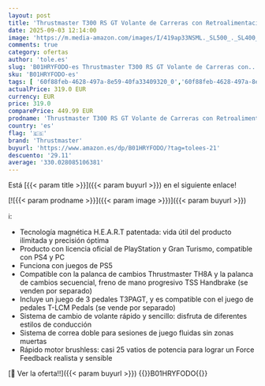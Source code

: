 ```yaml
---
layout: post
title: 'Thrustmaster T300 RS GT Volante de Carreras con Retroalimentación de Fuerza - Licenciado oficialmente por Gran Turismo - Compatible con PS5 / PS4 / PC'
date: 2025-09-03 12:14:00
image: 'https://m.media-amazon.com/images/I/419ap33NSML._SL500_._SL400_.jpg'
comments: true
category: ofertas
author: 'tole.es'
slug: 'B01HRYFODO-es Thrustmaster T300 RS GT Volante de Carreras con...'
sku: 'B01HRYFODO-es'
tags: [ '60f88feb-4628-497a-8e59-40fa33409320_0','60f88feb-4628-497a-8e59-40fa33409320_3401','856628d6-bd06-44c9-8556-c5cb75f77e2b_0','856628d6-bd06-44c9-8556-c5cb75f77e2b_5701','856628d6-bd06-44c9-8556-c5cb75f77e2b_8201','Accesorios de Informática','Accesorios para Juegos PC','Accesorios para PS4, Xbox One y Nintendo Switch','Arborist Merchandising Root','CML-Gaming','Custom Stores','Gaming All','Informática','Juegos y Accesorios para PC','Mandos de juego para PC','Self Service','Special Features Stores','Video Game Controllers','Videojuegos','Volantes para PC','ps4','ps5','thrustmaster','🇪🇸', ]
actualPrice: 319.0 EUR
currency: EUR
price: 319.0
comparePrice: 449.99 EUR
prodname: 'Thrustmaster T300 RS GT Volante de Carreras con Retroalimentación de Fuerza - Licenciado oficialmente por Gran Turismo - Compatible con PS5 / PS4 / PC'
country: 'es'
flag: '🇪🇸'
brand: 'Thrustmaster'
buyurl: 'https://www.amazon.es/dp/B01HRYFODO/?tag=tolees-21'
descuento: '29.11'
average: '330.028085106381'
---
```


Está [{{< param title >}}]({{< param buyurl >}}) en el siguiente enlace!

[![{{< param prodname >}}]({{< param image >}})]({{< param buyurl >}})

ℹ️:

- Tecnología magnética H.E.A.R.T patentada: vida útil del producto ilimitada y precisión óptima
- Producto con licencia oficial de PlayStation y Gran Turismo, compatible con PS4 y PC
- Funciona con juegos de PS5
- Compatible con la palanca de cambios Thrustmaster TH8A y la palanca de cambios secuencial, freno de mano progresivo TSS Handbrake (se venden por separado)
- Incluye un juego de 3 pedales T3PAGT, y es compatible con el juego de pedales T-LCM Pedals (se vende por separado)
- Sistema de cambio de volante rápido y sencillo: disfruta de diferentes estilos de conducción
- Sistema de correa doble para sesiones de juego fluidas sin zonas muertas
- Rápido motor brushless: casi 25 vatios de potencia para lograr un Force Feedback realista y sensible

[🛒 Ver la oferta!!]({{< param buyurl >}})
{{<world>}}B01HRYFODO{{</world>}}
